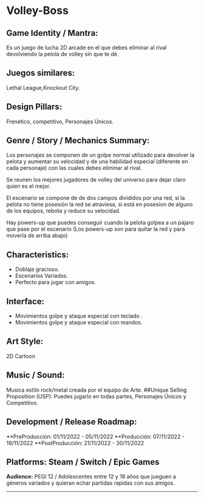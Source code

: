 # Volley-Boss
## Game Identity / Mantra: 
Es un juego de lucha 2D arcade en el que debes eliminar al rival devolviendo la pelola de volley sin que te dé.
## Juegos similares: 
Lethal League,Knockout City.
## Design Pillars:
Frenético, competitivo, Personajes Únicos.
## Genre / Story / Mechanics Summary:
Los personajes se componen de un golpe normal utilizado para devolver la pelota y aumentar su velocidad y de una habilidad especial (diferente en cada personaje) con las cuales debes eliminar al rival.

Se reunen los mejores jugadores de volley del universo para dejar claro quien es el mejor.

El escenario se compone de de dos campos divididos por una red, si la pelota no tiene posesión la red se atraviesa, si está en posesion de alguno de los equipos, rebota y reduce su velocidad.

Hay powers-up que puedes conseguir cuando la pelota golpea a un pájaro que pase por el escenario (Los powers-up son para quitar la red y para moverla de arriba abajo) 
## Characteristics: 
- Doblaje gracioso.
- Escenarios Variados.
- Perfecto para jugar con amigos.
## Interface: 
- Movimientos golpe y ataque especial con teclado .
- Movimientos golpe y ataque especial con mandos.
## Art Style: 
2D Cartoon 
## Music / Sound: 
Musica estilo rock/metal creada por el equipo de Arte.
##Unique Selling Proposition (USP):
Puedes jugarlo en todas partes, Personajes Únicos y Competitivo.
## Development / Release Roadmap: 
**PreProducción: 01/11/2022 - 05/11/2022
**Producción: 07/11/2022 - 19/11/2022
**PostProducción: 21/11/2022 - 30/11/2022
## Platforms: Steam / Switch / Epic Games    	          
 **Audience:** PEGI 12 / Adolescentes entre 12 y 18 años que jueguen a géneros variados y quieran echar partidas rapidas con sus amigos.
---- -----------------------
